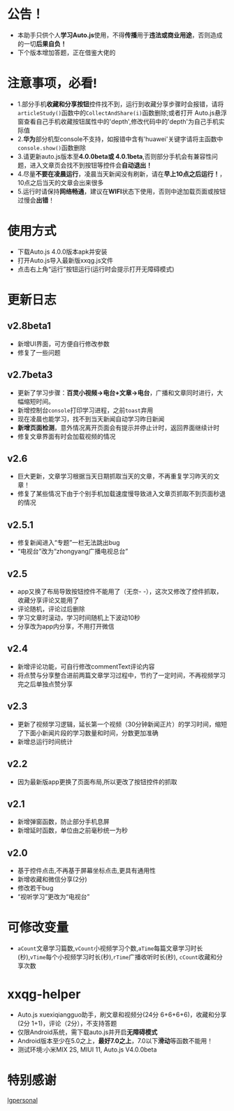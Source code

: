 # 公告！
* 本助手只供个人**学习Auto.js**使用，不得**传播**用于**违法或商业用途**，否则造成的一切**后果自负！**
* 下个版本增加答题，正在借鉴大佬的

# 注意事项，必看!
* 1.部分手机**收藏和分享按钮**控件找不到，运行到收藏分享步骤时会报错，请将`articleStudy()`函数中的`CollectAndShare(i)`函数删除;或者打开   Auto.js悬浮窗查看自己手机收藏按钮属性中的'depth',修改代码中的'depth'为自己手机实际值
* 2.**华为**部分机型console不支持，如报错中含有'huawei'关键字请将主函数中`console.show()`函数删除
* 3.请更新auto.js版本至**4.0.0beta或 4.0.1beta**,否则部分手机会有兼容性问题，进入文章页会找不到按钮等控件会**自动退出！**
* 4.尽量**不要在凌晨运行**，凌晨当天新闻没有刷新，请在**早上10点之后运行！**，10点之后当天的文章会出来很多
* 5.运行时请保持**网络畅通**，建议在**WIFI**状态下使用，否则中途加载页面或按钮过慢会**出错**！

# 使用方式 
* 下载Auto.js 4.0.0版本apk并安装
* 打开Auto.js导入最新版xxqg.js文件
* 点击右上角“运行”按钮运行(运行时会提示打开无障碍模式)

# 更新日志
## v2.8beta1
* 新增UI界面，可方便自行修改参数
* 修复了一些问题

## v2.7beta3
* 更新了学习步骤：**百灵小视频->电台+文章->电台**，广播和文章同时进行，大幅缩短时间。
* 新增控制台`console`打印学习进程，之前`toast`弃用
* 现在凌晨也能学习，找不到当天新闻自动学习昨日新闻
* **新增页面检测**，意外情况离开页面会有提示并停止计时，返回界面继续计时
* 修复文章界面有时会加载视频的情况

## v2.6
* 巨大更新，文章学习根据当天日期抓取当天的文章，不再重复学习昨天的文章！
* 修复了某些情况下由于个别手机加载速度慢导致进入文章页抓取不到页面秒退的情况

## v2.5.1
* 修复新闻进入“专题”一栏无法跳出bug
* “电视台”改为“zhongyang广播电视总台”

## v2.5
* app又换了布局导致按钮控件不能用了（无奈- -），这次又修改了控件抓取，收藏分享评论又能用了
* 评论随机，评论过后删除
* 学习文章时滚动，学习时间随机上下波动10秒
* 分享改为app内分享，不用打开微信

## v2.4
* 新增评论功能，可自行修改commentText评论内容
* 将点赞与分享整合进前两篇文章学习过程中，节约了一定时间，不再视频学习完之后单独点赞分享

## v2.3
* 更新了视频学习逻辑，延长第一个视频（30分钟新闻正片）的学习时间，缩短了下面小新闻片段的学习数量和时间，分数更加准确
* 新增总运行时间统计

## v2.2
* 因为最新版app更换了页面布局,所以更改了按钮控件的抓取

## v2.1
* 新增弹窗函数，防止部分手机息屏
* 新增延时函数，单位由之前毫秒统一为秒

## v2.0
* 基于控件点击,不再基于屏幕坐标点击,更具有通用性
* 新增收藏和微信分享(2分)
* 修改若干bug
* “视听学习”更改为“电视台”

# 可修改变量
* `aCount`文章学习篇数,`vCount`小视频学习个数,`aTime`每篇文章学习时长(秒),`vTime`每个小视频学习时长(秒),`rTime`广播收听时长(秒), `cCount`收藏和分享次数

# xxqg-helper
* Auto.js xuexiqiangguo助手，刷文章和视频分(24分 6+6+6+6)，收藏和分享(2分 1+1)，评论（2分），不支持答题
* 仅限Android系统，需下载auto.js并开启**无障碍模式**
* Android版本至少在5.0之上，**最好7.0之上**，7.0以下**滑动**等函数不能用！
* 测试环境:小米MIX 2S, MIUI 11, Auto.js V4.0.0beta

# 特别感谢
[lgpersonal](https://github.com/lgpersonal/LazyStudy)
